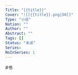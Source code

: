 ```yaml
---
Title: "{{title}}"
Cover: "![[{{title}}.png|50]]"
Type: "小说"
Nation: ""
Author: ""
Abstract: ""
Tags: []
Status: "未读"
Series: 
NoInSeries: 1
---
```


#书 